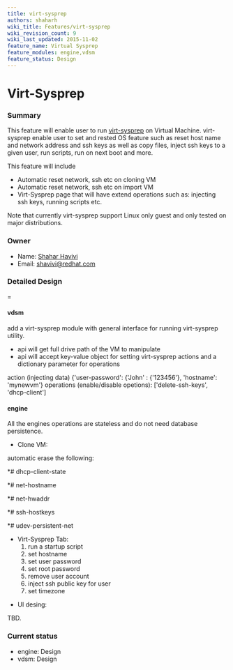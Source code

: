 ```yaml
---
title: virt-sysprep
authors: shaharh
wiki_title: Features/virt-sysprep
wiki_revision_count: 9
wiki_last_updated: 2015-11-02
feature_name: Virtual Sysprep
feature_modules: engine,vdsm
feature_status: Design
---
```


# Virt-Sysprep

### Summary

This feature will enable user to run [virt-sysprep](http://libguestfs.org/virt-sysprep.1.html) on Virtual Machine. virt-sysprep enable user to set and rested OS feature such as reset host name and network address and ssh keys as well as copy files, inject ssh keys to a given user, run scripts, run on next boot and more.

This feature will include

*   Automatic reset network, ssh etc on cloning VM
*   Automatic reset network, ssh etc on import VM
*   Virt-Sysprep page that will have extend operations such as: injecting ssh keys, running scripts etc.

Note that currently virt-sysprep support Linux only guest and only tested on major distributions.

### Owner

*   Name: [ Shahar Havivi](User:Shaharh)
*   Email: <shavivi@redhat.com>

### Detailed Design

=

#### vdsm

add a virt-sysprep module with general interface for running virt-sysprep utility.

*   api will get full drive path of the VM to manipulate
*   api will accept key-value object for setting virt-sysprep actions and a dictionary parameter for operations

action (injecting data) {'user-password': {'John' : {'123456'}, 'hostname': 'mynewvm'} operations (enable/disable opetions): ['delete-ssh-keys', 'dhcp-client']

#### engine

All the engines operations are stateless and do not need database persistence.

*   Clone VM:

automatic erase the following:

\*# dhcp-client-state

\*# net-hostname

\*# net-hwaddr

\*# ssh-hostkeys

\*# udev-persistent-net

*   Virt-Sysprep Tab:
    1.  run a startup script
    2.  set hostname
    3.  set user password
    4.  set root password
    5.  remove user account
    6.  inject ssh public key for user
    7.  set timezone

<!-- -->

*   UI desing:

TBD.

### Current status

*   engine: Design
*   vdsm: Design
